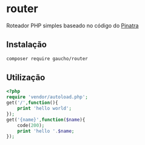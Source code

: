 # router

Roteador PHP simples baseado no código do [Pinatra](https://pinatra.github.io/routing.html)


## Instalação

```bash
composer require gaucho/router
```

## Utilização

```php
<?php
require 'vendor/autoload.php';
get('/',function(){
	print 'hello world';
});
get('{name}',function($name){
	code(200);
	print 'hello '.$name;
});
